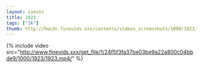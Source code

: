 ```yaml
--- 
layout: sieutv
title: 1923
tags: ["1k"]
thumb: http://hwcdn.finevids.xxx/contents/videos_screenshots/1000/1923/preview.mp4.jpg
---
```

{% include video src="http://www.finevids.xxx/get_file/1/24f5f3fa37be03be9a22a800c04bbde9/1000/1923/1923.mp4/" %} 
